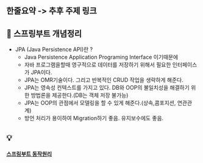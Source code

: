 ﻿
 
## 한줄요약 -> 추후 주제 링크 

## 📝 스프링부트 개념정리
- JPA (Java Persistence API)란 ? 
   - Java Persistence Application Programing Interface 이기때문에 
   - 자바 프로그램을할때 영구적으로 데이터를 저장하기 위해서 필요한 인터페이스가 JPA이다. 
   - JPA는 OMR기술이다. 그리고 반복적인 CRUD 작업을 생략하게 해준다.
   - JPA는 영속성 컨텍스트를 가지고 있다. DB와 OOP의 불일치성을 해결하기 위한 방법론을 제공한다.(DB는 객체 저장 불가능)
   - JPA는 OOP의 관점에서 모델링을 할 수 있게 해준다.(상속,콤포지션, 연관관계)
   - 방언 처리가 용이하여 Migration하기 좋음. 유지보수에도 좋음.
   
## 💡 

####  [스프링부트 동작원리](https://getinthere.tistory.com/11)

